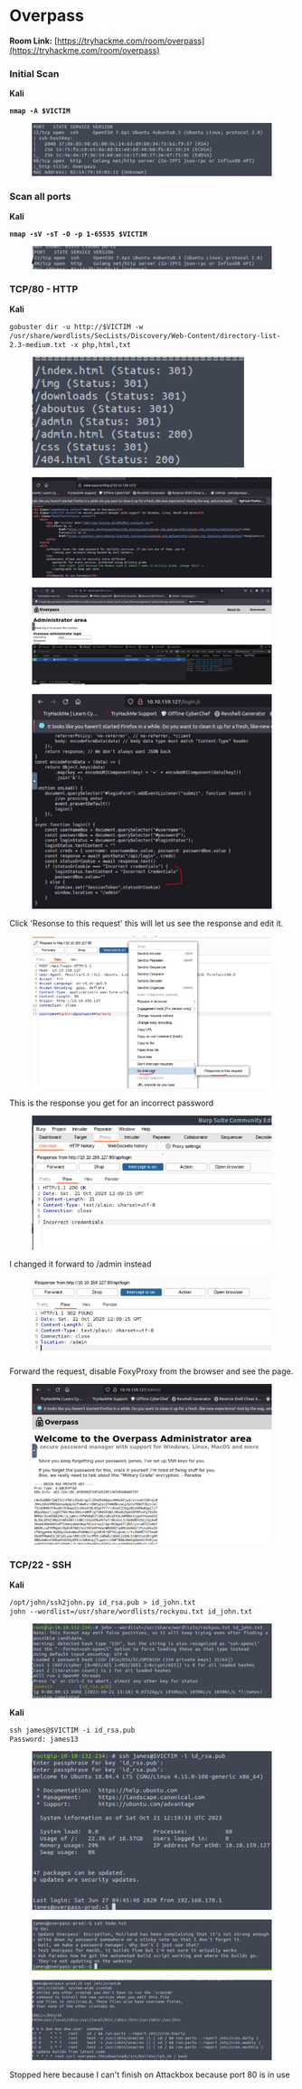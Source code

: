 # Overpass

**Room Link:** [https://tryhackme.com/room/overpass](https://tryhackme.com/room/overpass)



### Initial Scan

**Kali**

<pre><code><strong>nmap -A $VICTIM
</strong></code></pre>

<figure><img src="../../.gitbook/assets/image (413).png" alt=""><figcaption></figcaption></figure>

### Scan all ports

**Kali**

<pre><code><strong>nmap -sV -sT -O -p 1-65535 $VICTIM
</strong></code></pre>

<figure><img src="../../.gitbook/assets/image (414).png" alt=""><figcaption></figcaption></figure>



### TCP/80 - HTTP

**Kali**

```
gobuster dir -u http://$VICTIM -w /usr/share/wordlists/SecLists/Discovery/Web-Content/directory-list-2.3-medium.txt -x php,html,txt
```

<figure><img src="../../.gitbook/assets/image (415).png" alt=""><figcaption></figcaption></figure>



<figure><img src="../../.gitbook/assets/image (416).png" alt=""><figcaption></figcaption></figure>



<figure><img src="../../.gitbook/assets/image (417).png" alt=""><figcaption></figcaption></figure>



<figure><img src="../../.gitbook/assets/image (418).png" alt=""><figcaption></figcaption></figure>

Click 'Resonse to this request' this will let us see the response and edit it.

<figure><img src="../../.gitbook/assets/image (419).png" alt=""><figcaption></figcaption></figure>





This is the response you get for an incorrect password

<figure><img src="../../.gitbook/assets/image (420).png" alt=""><figcaption></figcaption></figure>

I changed it forward to /admin instead

<figure><img src="../../.gitbook/assets/image (421).png" alt=""><figcaption></figcaption></figure>



Forward the request, disable FoxyProxy from the browser and see the page.

<figure><img src="../../.gitbook/assets/image (422).png" alt=""><figcaption></figcaption></figure>





### TCP/22 - SSH

**Kali**

```
/opt/john/ssh2john.py id_rsa.pub > id_john.txt
john --wordlist=/usr/share/wordlists/rockyou.txt id_john.txt 
```

<figure><img src="../../.gitbook/assets/image (423).png" alt=""><figcaption></figcaption></figure>

**Kali**

```
ssh james@$VICTIM -i id_rsa.pub 
Password: james13
```

<figure><img src="../../.gitbook/assets/image (424).png" alt=""><figcaption></figcaption></figure>



<figure><img src="../../.gitbook/assets/image (425).png" alt=""><figcaption></figcaption></figure>







<figure><img src="../../.gitbook/assets/image (426).png" alt=""><figcaption></figcaption></figure>



Stopped here because I can't finish on Attackbox because port 80 is in use

















